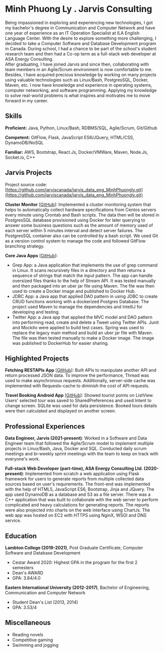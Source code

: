 # Minh Phuong Ly . Jarvis Consulting

Being impassioned in exploring and experiencing new technologies, I got my bachelor's degree in Communication and Computer Network and have one year of experience as an IT Operation Specialist at ILA English Language Center. With the desire to explore something more challenging, I decided to take a Computer Software and Database Development program in Canada. During school, I had a chance to be part of the school's student research team and then had a Co-op term as a full-stack web developer at ASA Energy Consulting.  
After graduating, I have joined Jarvis and since then, collaborating with team members in an Agile/Scrum environment is now comfortable to me. Besides, I have acquired precious knowledge by working on many projects using valuable technologies such as Linux/Bash, PostgresSQL, Docker, Maven, etc. I now have knowledge and experience in operating systems, computer networking, and software programming. Applying my knowledge to solve real-world problems is what inspires and motivates me to move forward in my career.

## Skills

**Proficient:** Java, Python, Linux/Bash, RDBMS/SQL, Agile/Scrum, Git/Github

**Competent:** GitFlow, Flask, JavaScript ES6/JQuery, HTML/CSS, DynamoDB/NoSQL

**Familiar:** AWS, Bootstrap, React.Js, Docker/VMWare, Maven, Node.Js, Socket.io, C++

## Jarvis Projects

Project source code: [https://github.com/jarviscanada/jarvis_data_eng_MinhPhuongly.git](https://github.com/jarviscanada/jarvis_data_eng_MinhPhuongly.git)


**Cluster Monitor** [[GitHub](https://github.com/jarviscanada/jarvis_data_eng_MinhPhuongly.git/tree/master/linux_sql)]: Implemented a cluster monitoring system that helps to automatically collect hardware specifications from Centos servers every minute using Crontab and Bash scripts. The data then will be stored in PostgresSQL database provisioned using Docker for later querying to answer some business questions such as the amount of memory used of each server within 5 minutes interval and detect server failures. The PostgresSQL container also can be controlled by a bash script. We used Git as a version control system to manage the code and followed GitFlow branching strategy.

**Core Java Apps** [[GitHub](https://github.com/jarviscanada/jarvis_data_eng_MinhPhuongly.git/tree/master/core_java)]:
      
  - Grep App: a Java application that implements the use of grep command in Linux. It scans recursively files in a directory and then returns a sequence of strings that match the input pattern. The app can handle oversized files thanks to the help of Stream API. It was tested manually and then packaged into an uber jar file using Maven. The file was then used to create a Docker image and published to Docker Hub.
  - JDBC App: a Java app that applied DAO pattern in using JDBC to create CRUD functions working with a dockerized Postgres Database. The project used Maven to manage the dependencies and IntelliJ for developing and testing.
  - Twitter App: a Java app that applied the MVC model and DAO pattern into performing read, create and delete a Tweet using Twitter APIs. Junit and Mockito were applied to build test cases. Spring was used to replace the legacy main method and build an uber jar file with Maven. The file was then tested manually to make a Docker image. The image was published to DockerHub for easier sharing.


## Highlighted Projects
**Fetching RESTAPIs App** [[GitHub](https://github.com/minhphuong1994/fetch_API_flask.git)]: Built APIs to manipulate another API and return processed JSON data. To improve the performance, Thread was used to make asynchronous requests. Additionally, server-side cache was implemented with Requests-cache to diminish the cost of API requests.

**Travel Booking Android App** [[GitHub](https://github.com/minhphuong1994/TravelAgent_AndroidApp)]: Showed tourist points on ListView. Users' selected tour was saved to SharedPreferences and used Intent to change screen. SQLite was used for data persistence. Booked tours details were then calculated and displayed on another screen.


## Professional Experiences

**Data Engineer, Jarvis (2021-present)**: Worked in a Software and Data Engineer team that followed the Agile/Scrum model to implement multiple projects in Linux/Bash, Java, Docker and SQL. Conducted daily scrum meetings and bi-weekly sprint meetings with the team to keep on track with everyone's work.

**Full-stack Web Developer (part-time), ASA Energy Consulting Ltd. (2020-present)**: Implemented from scratch a web application using Flask framework for users to generate reports from multiple collected data sources based on user's requirements. The front-end was implemented with the help of HTML5, JavaScript ES6, Bootstrap, Jinja and JQuery. The app used DynamoDB as a database and S3 as a file server. There was a C++ application that was built to collaborate with the web server to perform complicated and heavy calculations for generating reports. The reports were also projected into charts on the web interface using ChartJs. The web app was hosted on EC2 with HTTPS using NginX, WSGI and DNS service.


## Education
**Lambton College (2019-2021)**, Post Graduate Certificate, Computer Software and Database Development
- Cestar Award 2020: Highest GPA in the program for the first 2 semesters
- Dean's AWARD
- GPA: 3.84/4.0

**Eastern International University (2012-2017)**, Bachelor of Engineering, Communication and Computer Network
- Student Dean's List (2013, 2014)
- GPA: 3.53/4


## Miscellaneous
- Reading novels
- Competitive gaming
- Swimming and jogging
